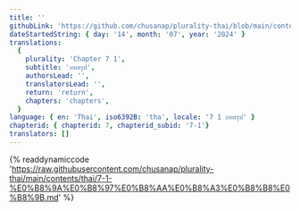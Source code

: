 ```yaml
---
title: ''
githubLink: 'https://github.com/chusanap/plurality-thai/blob/main/contents/thai/7-1-%E0%B8%9A%E0%B8%97%E0%B8%AA%E0%B8%A3%E0%B8%B8%E0%B8%9B.md'
dateStartedString: { day: '14', month: '07', year: '2024' }
translations:
  {
    plurality: 'Chapter 7 1',
    subtitle: 'บทสรุป',
    authorsLead: '',
    translatorsLead: '',
    return: 'return',
    chapters: 'chapters',
  }
language: { en: 'Thai', iso6392B: 'tha', locale: '7 1 บทสรุป' }
chapterid: { chapterid: 7, chapterid_subid: '7-1'}
translators: []
---
```

{% readdynamiccode 'https://raw.githubusercontent.com/chusanap/plurality-thai/main/contents/thai/7-1-%E0%B8%9A%E0%B8%97%E0%B8%AA%E0%B8%A3%E0%B8%B8%E0%B8%9B.md' %}